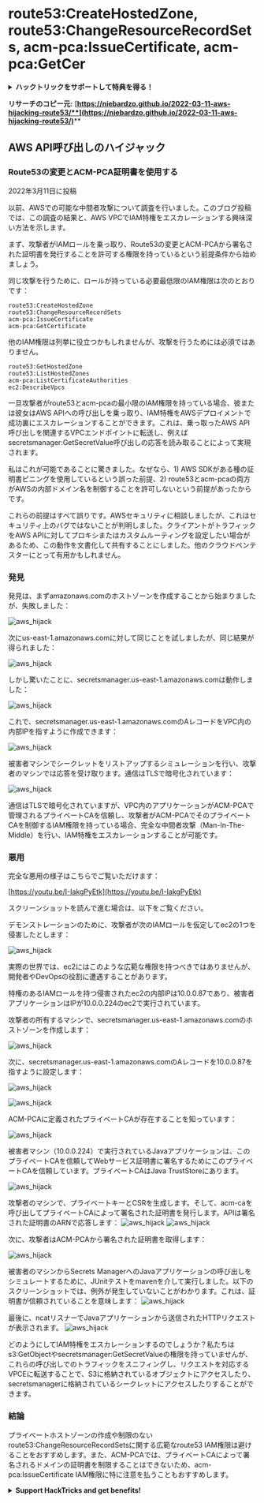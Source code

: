# route53:CreateHostedZone, route53:ChangeResourceRecordSets, acm-pca:IssueCertificate, acm-pca:GetCer

<details>

<summary><strong>ハックトリックをサポートして特典を得る！</strong></summary>

* **HackTricksで会社の広告を見たい**場合や、**PEASSの最新バージョンを入手したい**場合は、[**SUBSCRIPTION PLANS**](https://github.com/sponsors/carlospolop)をチェックしてください！
* [**公式PEASS＆HackTricksグッズ**](https://peass.creator-spring.com)を手に入れる
* [**The PEASS Family**](https://opensea.io/collection/the-peass-family)を発見し、独占的な[**NFT**](https://opensea.io/collection/the-peass-family)のコレクションを見つける
* 💬 [**Discordグループ**](https://discord.gg/hRep4RUj7f)または[**Telegramグループ**](https://t.me/peass)に参加するか、**Twitter**で私をフォローする 🐦 [**@carlospolopm**](https://twitter.com/carlospolopm)
* **ハッキングのトリックを共有する**ために、[**HackTricks**](https://github.com/carlospolop/hacktricks)と[**HackTricks Cloud**](https://github.com/carlospolop/hacktricks-cloud)のGitHubリポジトリにPRを提出する。

</details>

**リサーチのコピー元:** [**https://niebardzo.github.io/2022-03-11-aws-hijacking-route53/**](https://niebardzo.github.io/2022-03-11-aws-hijacking-route53/)****

## AWS API呼び出しのハイジャック

### Route53の変更とACM-PCA証明書を使用する

2022年3月11日に投稿

以前、AWSでの可能な中間者攻撃について調査を行いました。このブログ投稿では、この調査の結果と、AWS VPCでIAM特権をエスカレーションする興味深い方法を示します。

まず、攻撃者がIAMロールを乗っ取り、Route53の変更とACM-PCAから署名された証明書を発行することを許可する権限を持っているという前提条件から始めましょう。

同じ攻撃を行うために、ロールが持っている必要最低限のIAM権限は次のとおりです：
```
route53:CreateHostedZone
route53:ChangeResourceRecordSets
acm-pca:IssueCertificate
acm-pca:GetCertificate
```
他のIAM権限は列挙に役立つかもしれませんが、攻撃を行うためには必須ではありません。
```
route53:GetHostedZone
route53:ListHostedZones
acm-pca:ListCertificateAuthorities
ec2:DescribeVpcs
```
一旦攻撃者がroute53とacm-pcaの最小限のIAM権限を持っている場合、彼または彼女はAWS APIへの呼び出しを乗っ取り、IAM特権をAWSデプロイメントで成功裏にエスカレーションすることができます。これは、乗っ取ったAWS API呼び出しを関連するVPCエンドポイントに転送し、例えばsecretsmanager:GetSecretValue呼び出しの応答を読み取ることによって実現されます。

私はこれが可能であることに驚きました。なぜなら、1) AWS SDKがある種の証明書ピニングを使用しているという誤った前提、2) route53とacm-pcaの両方がAWSの内部ドメイン名を制御することを許可しないという前提があったからです。

これらの前提はすべて誤りです。AWSセキュリティに相談しましたが、これはセキュリティ上のバグではないことが判明しました。クライアントがトラフィックをAWS APIに対してプロキシまたはカスタムルーティングを設定したい場合があるため、この動作を文書化して共有することにしました。他のクラウドペンテスターにとって有用かもしれません。

### 発見 <a href="#discovery" id="discovery"></a>

発見は、まずamazonaws.comのホストゾーンを作成することから始まりましたが、失敗しました：

![aws\_hijack](https://github.com/niebardzo/niebardzo.github.io/raw/master/img/2022-03-11-aws-hijack\_1.png)

次にus-east-1.amazonaws.comに対して同じことを試しましたが、同じ結果が得られました：

![aws\_hijack](https://github.com/niebardzo/niebardzo.github.io/raw/master/img/2022-03-11-aws-hijack\_2.png)

しかし驚いたことに、secretsmanager.us-east-1.amazonaws.comは動作しました：

![aws\_hijack](https://github.com/niebardzo/niebardzo.github.io/raw/master/img/2022-03-11-aws-hijack\_3.png)

これで、secretsmanager.us-east-1.amazonaws.comのAレコードをVPC内の内部IPを指すように作成できます：

![aws\_hijack](https://github.com/niebardzo/niebardzo.github.io/raw/master/img/2022-03-11-aws-hijack\_4.png)

被害者マシンでシークレットをリストアップするシミュレーションを行い、攻撃者のマシンでは応答を受け取ります。通信はTLSで暗号化されています：

![aws\_hijack](https://github.com/niebardzo/niebardzo.github.io/raw/master/img/2022-03-11-aws-hijack\_5.png)

通信はTLSで暗号化されていますが、VPC内のアプリケーションがACM-PCAで管理されるプライベートCAを信頼し、攻撃者がACM-PCAでそのプライベートCAを制御するIAM権限を持っている場合、完全な中間者攻撃（Man-In-The-Middle）を行い、IAM特権をエスカレーションすることが可能です。

### 悪用 <a href="#exploitation" id="exploitation"></a>

完全な悪用の様子はこちらでご覧いただけます：

[https://youtu.be/I-IakgPyEtk](https://youtu.be/I-IakgPyEtk)

スクリーンショットを読んで進む場合は、以下をご覧ください。

デモンストレーションのために、攻撃者が次のIAMロールを仮定してec2の1つを侵害したとします：

![aws\_hijack](https://github.com/niebardzo/niebardzo.github.io/raw/master/img/2022-03-11-aws-hijack\_7.png)

実際の世界では、ec2にはこのような広範な権限を持つべきではありませんが、開発者やDevOpsの役割に遭遇することがあります。

特権のあるIAMロールを持つ侵害されたec2の内部IPは10.0.0.87であり、被害者アプリケーションはIPが10.0.0.224のec2で実行されています。

攻撃者の所有するマシンで、secretsmanager.us-east-1.amazonaws.comのホストゾーンを作成します：

![aws\_hijack](https://github.com/niebardzo/niebardzo.github.io/raw/master/img/2022-03-11-aws-hijack\_8.png)

次に、secretsmanager.us-east-1.amazonaws.comのAレコードを10.0.0.87を指すように設定します：

![aws\_hijack](https://github.com/niebardzo/niebardzo.github.io/raw/master/img/2022-03-11-aws-hijack\_9.png)

![aws\_hijack](https://github.com/niebardzo/niebardzo.github.io/raw/master/img/2022-03-11-aws-hijack\_10.png)

ACM-PCAに定義されたプライベートCAが存在することを知っています：

![aws\_hijack](https://github.com/niebardzo/niebardzo.github.io/raw/master/img/2022-03-11-aws-hijack\_11.png)

被害者マシン（10.0.0.224）で実行されているJavaアプリケーションは、このプライベートCAを信頼してWebサービス証明書に署名するためにこのプライベートCAを信頼しています。プライベートCAはJava TrustStoreにあります。

![aws\_hijack](https://github.com/niebardzo/niebardzo.github.io/raw/master/img/2022-03-11-aws-hijack\_12.png)

攻撃者のマシンで、プライベートキーとCSRを生成します。そして、acm-caを呼び出してプライベートCAによって署名された証明書を発行します。APIは署名された証明書のARNで応答します： ![aws\_hijack](https://github.com/niebardzo/niebardzo.github.io/raw/master/img/2022-03-11-aws-hijack\_13.png) ![aws\_hijack](https://github.com/niebardzo/niebardzo.github.io/raw/master/img/2022-03-11-aws-hijack\_14.png)

次に、攻撃者はACM-PCAから署名された証明書を取得します：

![aws\_hijack](https://github.com/niebardzo/niebardzo.github.io/raw/master/img/2022-03-11-aws-hijack\_15.png)

被害者のマシンからSecrets ManagerへのJavaアプリケーションの呼び出しをシミュレートするために、JUnitテストをmavenを介して実行しました。以下のスクリーンショットでは、例外が発生していないことがわかります。これは、証明書が信頼されていることを意味します： ![aws\_hijack](https://github.com/niebardzo/niebardzo.github.io/raw/master/img/2022-03-11-aws-hijack\_16.png)

最後に、ncatリスナーでJavaアプリケーションから送信されたHTTPリクエストが表示されます。 ![aws\_hijack](https://github.com/niebardzo/niebardzo.github.io/raw/master/img/2022-03-11-aws-hijack\_17.png)

どのようにしてIAM特権をエスカレーションするのでしょうか？私たちはs3:GetObjectやsecretsmanager:GetSecretValueの権限を持っていませんが、これらの呼び出しでのトラフィックをスニフィングし、リクエストを対応するVPCEに転送することで、S3に格納されているオブジェクトにアクセスしたり、secretsmanagerに格納されているシークレットにアクセスしたりすることができます。
### 結論 <a href="#conclusions" id="conclusions"></a>

プライベートホストゾーンの作成や制限のないroute53:ChangeResourceRecordSetsに関する広範なroute53 IAM権限は避けることをおすすめします。また、ACM-PCAでは、プライベートCAによって署名されるドメインの証明書を制限することはできないため、acm-pca:IssueCertificate IAM権限に特に注意を払うこともおすすめします。

<details>

<summary><strong>Support HackTricks and get benefits!</strong></summary>

* もしもあなたの**会社をHackTricksで宣伝したい**場合や、**最新版のPEASSを入手したい**場合は、[**SUBSCRIPTION PLANS**](https://github.com/sponsors/carlospolop)をチェックしてください！
* [**公式のPEASS＆HackTricksグッズ**](https://peass.creator-spring.com)を手に入れましょう
* [**The PEASS Family**](https://opensea.io/collection/the-peass-family)を見つけて、独占的な[**NFT**](https://opensea.io/collection/the-peass-family)のコレクションを発見しましょう
* 💬 [**Discordグループ**](https://discord.gg/hRep4RUj7f)または[**Telegramグループ**](https://t.me/peass)に**参加**するか、**Twitter**で私をフォローしましょう 🐦 [**@carlospolopm**](https://twitter.com/carlospolopm)
* **HackTricks**と**HackTricks Cloud**のGitHubリポジトリに**PRを提出**することで、あなたのハッキングトリックを共有しましょう。

</details>
